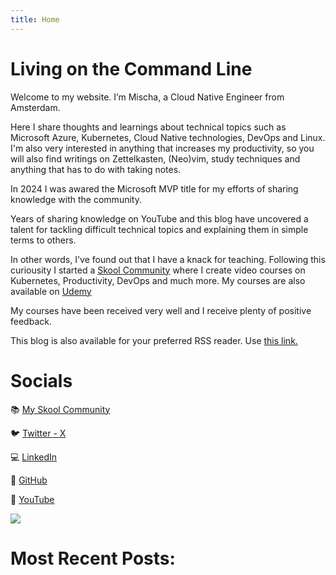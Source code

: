 ```yaml
---
title: Home
---
```


# Living on the Command Line

Welcome to my website. I’m Mischa, a Cloud Native Engineer from Amsterdam.

Here I share thoughts and learnings about technical topics such as Microsoft
Azure, Kubernetes, Cloud Native technologies, DevOps and Linux. I'm also very
interested in anything that increases my productivity, so you will also find
writings on Zettelkasten, (Neo)vim, study techniques and anything that has to do
with taking notes.

In 2024 I was awared the Microsoft MVP title for my efforts of sharing knowledge with the community.

Years of sharing knowledge on YouTube and this blog have uncovered a talent for
tackling difficult technical topics and explaining them in simple terms to
others.

In other words, I've found out that I have a knack for teaching. Following this
curiousity I started a [Skool Community](https://mischavandenburg.com/skool)
where I create video courses on Kubernetes, Productivity, DevOps and much more.
My courses are also available on
[Udemy](https://www.udemy.com/user/mischa-van-den-burg/)

My courses have been received very well and I receive plenty of positive
feedback.


This blog is also available for your preferred RSS reader. 
Use [this link.](https://mischavandenburg.com/index.xml)

# Socials

📚 [My Skool Community](https://mischavandenburg.com/skool)

🐦 [Twitter - X](https://twitter.com/mischa_vdburg)

💻 [LinkedIn](https://www.linkedin.com/in/mischavandenburg)

💾 [GitHub](https://github.com/mischavandenburg/)

🎥 [YouTube](https://www.youtube.com/channel/UCDAck-gFPTrgTx_qp59-bQA)

![](/mvp.png)

# Most Recent Posts:
